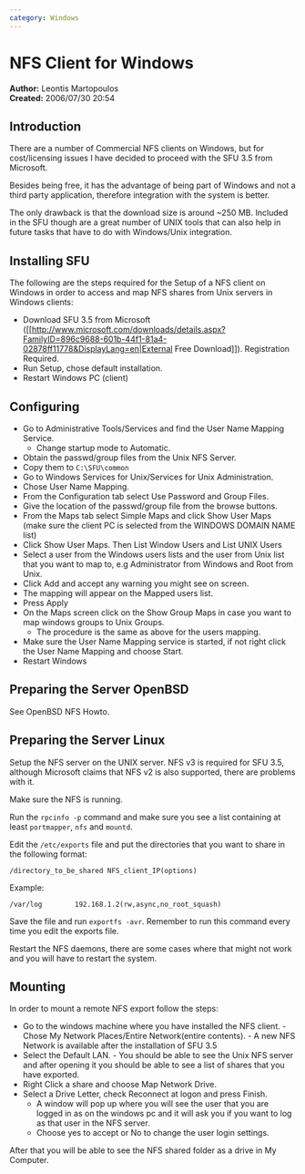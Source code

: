 ```yaml
---
category: Windows
---
```


# NFS Client for Windows
**Author:** Leontis Martopoulos\
**Created:** 2006/07/30 20:54

## Introduction
There are a number of Commercial NFS clients on Windows, but for
cost/licensing issues I have decided to proceed with the SFU 3.5 from Microsoft.

Besides being free, it has the advantage of being part of Windows and not a
third party application, therefore integration with the system is better.

The only drawback is that the download size is around ~250 MB. Included in the
SFU though are a great number of UNIX tools that can also help in future tasks
that have to do with Windows/Unix integration.

## Installing SFU
The following are the steps required for the Setup of a NFS client on Windows
in order to access and map NFS shares from Unix servers in Windows clients:

  * Download SFU 3.5 from Microsoft ([[http://www.microsoft.com/downloads/details.aspx?FamilyID=896c9688-601b-44f1-81a4-02878ff11778&DisplayLang=en|External Free Download]]). Registration Required.
  * Run Setup, chose default installation.
  * Restart Windows PC (client)

## Configuring

* Go to Administrative Tools/Services and find the User Name Mapping Service.
   - Change startup mode to Automatic.
* Obtain the passwd/group files from the Unix NFS Server.
* Copy them to `C:\SFU\common`
* Go to Windows Services for Unix/Services for Unix Administration.
* Chose User Name Mapping.
* From the Configuration tab select Use Password and Group Files.
* Give the location of the passwd/group file from the browse buttons.
* From the Maps tab select Simple Maps and click Show User Maps (make sure the client PC is selected from the WINDOWS DOMAIN NAME list)
* Click Show User Maps. Then List Window Users and List UNIX Users
* Select a user from the Windows users lists and the user from Unix list that you want to map to, e.g Administrator from Windows and Root from Unix.
* Click Add and accept any warning you might see on screen.
* The mapping will appear on the Mapped users list.
* Press Apply
* On the Maps screen click on the Show Group Maps in case you want to map windows groups to Unix Groups.
  - The procedure is the same as above for the users mapping.
* Make sure the User Name Mapping service is started, if not right click the User Name Mapping and choose Start.
* Restart Windows

## Preparing the Server OpenBSD
See OpenBSD NFS Howto.

## Preparing the Server Linux
Setup the NFS server on the UNIX server. NFS v3 is required for SFU 3.5,
although Microsoft claims that NFS v2 is also supported, there are problems
with it.

Make sure the NFS is running.

Run the `rpcinfo -p` command and make sure you see a list containing at least `portmapper`, `nfs` and `mountd`.

Edit the `/etc/exports` file and put the directories that you want to share in the following format:
```
/directory_to_be_shared NFS_client_IP(options)
```
Example:
```
/var/log        192.168.1.2(rw,async,no_root_squash)
```

Save the file and run `exportfs -avr`. Remember to run this command every time
you edit the exports file.

Restart the NFS daemons, there are some cases where that might not work and you
will have to restart the system.

## Mounting
In order to mount a remote NFS export follow the steps:
   * Go to the windows machine where you have installed the NFS client.
    - Chose My Network Places/Entire Network(entire contents).
    - A new NFS Network is available after the installation of SFU 3.5
   * Select the Default LAN.
    - You should be able to see the Unix NFS server and after opening it you should be able to see a list of shares that you have exported.
   * Right Click a share and choose Map Network Drive.
   * Select a Drive Letter, check Reconnect at logon and press Finish.
     - A window will pop up where you will see the user that you are logged in as on the windows pc and it will ask you if you want to log as that user in the NFS server.
     - Choose yes to accept or No to change the user login settings.

After that you will be able to see the NFS shared folder as a drive in My Computer.
